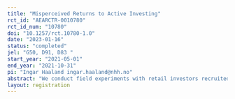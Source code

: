 ```yaml
---
title: "Misperceived Returns to Active Investing"
rct_id: "AEARCTR-0010780"
rct_id_num: "10780"
doi: "10.1257/rct.10780-1.0"
date: "2023-01-16"
status: "completed"
jel: "G50, D91, D83 "
start_year: "2021-05-01"
end_year: "2021-10-31"
pi: "Ingar Haaland ingar.haaland@nhh.no"
abstract: "We conduct field experiments with retail investors recruited from a social trading platform. In our main experiment, we first elicit beliefs about the returns to active investing. We then generate exogenous variation in beliefs by providing treated respondents with information about index funds historically outperforming active funds. Four months after the experiment, we collect administrative data on portfolio allocations. "
layout: registration
---
```



